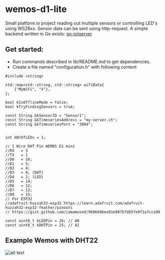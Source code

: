# wemos-d1-lite
Small platform.io project reading out multiple sensors or controlling LED's using WS28xx.
Sensor data can be sent using http-request. A simple backend written in Go exists:
[go-iotserver](https://github.com/pat-rohn/go-iotedge)

## Get started:
- Run commands described in lib/README.md to get dependencies.
- Create a file named "configuration.h" with following content

```
#include <string>

std::map<std::string, std::string> wifiData{
    {"MyWiFi", "X"},
};

bool kIsOfflineMode = false;
bool kTryFindingSensors = true;

const String &kSensorID = "Sensor1";
const String &kTimeseriesAddress = "my-server.ch";
const String &kTimeseriesPort = "3004";


int kNrOfLEDs = 1;

// 1 Wire DHT Pin WEMOS D1 mini
//RX   = 3
//TX   = 1
//D0   = 16;
//D1   = 5;
//D2   = 4;
//D3   = 0; (DHT)
//D4   = 2; (LED)
//D5   = 14;
//D6   = 12;
//D7   = 13;
//D8   = 15;
// For ESP32
//adafruit-huzzah32-esp32 https://learn.adafruit.com/adafruit-huzzah32-esp32-feather/pinouts
// https://gist.github.com/iamamused/968694bea91e087b7d85fe9f1a7cca99

const uint8_t kLEDPin = 26; // A0
const uint8_t kDHTPin = 25; // A1

```

## Example Wemos with DHT22
![alt text](https://raw.githubusercontent.com/pat-rohn/wemos-d1-lite/main/wemosd1dht22.png)
